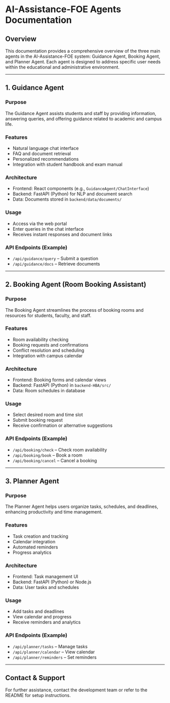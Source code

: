 # AI-Assistance-FOE Agents Documentation

## Overview
This documentation provides a comprehensive overview of the three main agents in the AI-Assistance-FOE system: Guidance Agent, Booking Agent, and Planner Agent. Each agent is designed to address specific user needs within the educational and administrative environment.

---

## 1. Guidance Agent

### Purpose
The Guidance Agent assists students and staff by providing information, answering queries, and offering guidance related to academic and campus life.

### Features
- Natural language chat interface
- FAQ and document retrieval
- Personalized recommendations
- Integration with student handbook and exam manual

### Architecture
- Frontend: React components (e.g., `GuidanceAgent/ChatInterface`)
- Backend: FastAPI (Python) for NLP and document search
- Data: Documents stored in `backend/data/documents/`

### Usage
- Access via the web portal
- Enter queries in the chat interface
- Receives instant responses and document links

### API Endpoints (Example)
- `/api/guidance/query` – Submit a question
- `/api/guidance/docs` – Retrieve documents

---

## 2. Booking Agent (Room Booking Assistant)

### Purpose
The Booking Agent streamlines the process of booking rooms and resources for students, faculty, and staff.

### Features
- Room availability checking
- Booking requests and confirmations
- Conflict resolution and scheduling
- Integration with campus calendar

### Architecture
- Frontend: Booking forms and calendar views
- Backend: FastAPI (Python) in `backend-HBA/src/`
- Data: Room schedules in database

### Usage
- Select desired room and time slot
- Submit booking request
- Receive confirmation or alternative suggestions

### API Endpoints (Example)
- `/api/booking/check` – Check room availability
- `/api/booking/book` – Book a room
- `/api/booking/cancel` – Cancel a booking

---

## 3. Planner Agent

### Purpose
The Planner Agent helps users organize tasks, schedules, and deadlines, enhancing productivity and time management.

### Features
- Task creation and tracking
- Calendar integration
- Automated reminders
- Progress analytics

### Architecture
- Frontend: Task management UI
- Backend: FastAPI (Python) or Node.js
- Data: User tasks and schedules

### Usage
- Add tasks and deadlines
- View calendar and progress
- Receive reminders and analytics

### API Endpoints (Example)
- `/api/planner/tasks` – Manage tasks
- `/api/planner/calendar` – View calendar
- `/api/planner/reminders` – Set reminders

---

## Contact & Support
For further assistance, contact the development team or refer to the README for setup instructions.
